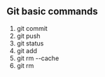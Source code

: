 ## Git basic commands
1. git commit
2. git push
3. git status
4. git add
5. git rm --cache
6. git rm


